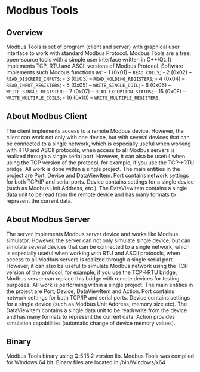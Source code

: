 # Modbus Tools

## Overview

Modbus Tools is set of program (client and server) with graphical user interface to work with standard Modbus Protocol. Modbus Tools are a free, open-source  tools with a simple user interface written in C++/Qt. It implements TCP, RTU and ASCII versions of Modbus Protocol.
Software implements such Modbus functions as:
    - 1  (0x01) – `READ_COILS`;
    - 2  (0x02) – `READ_DISCRETE_INPUTS`;
    - 3  (0x03) – `READ_HOLDING_REGISTERS`;
    - 4  (0x04) – `READ_INPUT_REGISTERS`;
    - 5  (0x05) – `WRITE_SINGLE_COIL`;
    - 6  (0x06) – `WRITE_SINGLE_REGISTER`;
    - 7  (0x07) – `READ_EXCEPTION_STATUS`;
    - 15 (0x0F) – `WRITE_MULTIPLE_COILS`;
    - 16 (0x10) – `WRITE_MULTIPLE_REGISTERS`.

## About Modbus Client

The client implements access to a remote Modbus device. However, the client can work not only with one device, but with several devices that can be connected to a single network, which is especially useful when working with RTU and ASCII protocols, when access to all Modbus servers is realized through a single serial port. However, it can also be useful when using the TCP version of the protocol, for example, if you use the TCP->RTU bridge.
All work is done within a single project. The main entities in the project are Port, Device and DataViewItem. Port contains network settings for both TCP/IP and serial ports. Device contains settings for a single device (such as Modbus Unit Address, etc.).  The DataViewItem contains a single data unit to be read from the remote device and has many formats to represent the current data.

## About Modbus Server

The server implements Modbus server device and works like Modbus simulator. However, the server can  not only simulate single device, but can simulate several devices that can be connected to a single network, which is especially useful when working with RTU and ASCII protocols, when access to all Modbus servers is realized through a single serial port. However, it can also be useful to simulate Modbus network using the TCP version of the protocol, for example, if you use the TCP->RTU bridge, Modbus server can replace this bridge with remote devices for testing purposes.
All work is performing within a single project. The main entities in the project are Port, Device, DataViewItem and Action. Port contains network settings for both TCP/IP and serial ports. Device contains settings for a single device (such as Modbus Unit Address, memory size etc).  The DataViewItem contains a single data unit to be read/write from the device and has many formats to represent the current data. Action provides simulation capabilities (automatic change of device memory values).

## Binary

Modbus Tools binary using Qt5.15.2 version lib. 
Modbus Tools was compiled for Windows 64 bit.
Binary files are located in <root>/bin/Windows/x64
